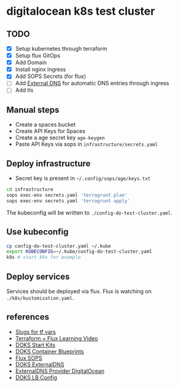 # digitalocean k8s test cluster

## TODO

* [x] Setup kubernetes through terraform
* [x] Setup flux GitOps
* [x] Add Domain
* [x] Install nginx ingress
* [x] Add SOPS Secrets (for flux)
* [ ] Add [External DNS](https://www.digitalocean.com/community/tutorials/how-to-automatically-manage-dns-records-from-digitalocean-kubernetes-using-externaldns) for automatic DNS entries through ingress
* [ ] Add tls

## Manual steps

* Create a spaces bucket
* Create API Keys for Spaces
* Create a age secret key `age-keygen`
* Paste API Keys via sops in `infrastructure/secrets.yaml`

## Deploy infrastructure

* Secret key is present in `~/.config/sops/age/keys.txt`

```sh
cd infrastructure
sops exec-env secrets.yaml 'terragrunt plan'
sops exec-env secrets.yaml 'terragrunt apply'
```

The kubeconfig will be written to `./config-do-test-cluster.yaml`.

## Use kubeconfig

```sh
cp config-do-test-cluster.yaml ~/.kube
export KUBECONFIG=~/.kube/config-do-test-cluster.yaml
k9s # start k9s for example
```

## Deploy services

Services should be deployed via flux. Flux is watching on `./k8s/kustomization.yaml`.

## references

* [Slugs for tf vars](https://slugs.do-api.dev/)
* [Terraform + Flux Learning Video](https://www.digitalocean.com/community/tech-talks/automating-gitops-and-continuous-delivery-with-digitalocean-kubernetes)
* [DOKS Start Kits](https://github.com/digitalocean/Kubernetes-Starter-Kit-Developers)
* [DOKS Container Blueprints](https://github.com/digitalocean/container-blueprints)
* [Flux SOPS](https://fluxcd.io/flux/guides/mozilla-sops/)
* [DOKS ExternalDNS](https://www.digitalocean.com/community/tutorials/how-to-automatically-manage-dns-records-from-digitalocean-kubernetes-using-externaldns)
* [ExternalDNS Provider DigitalOcean](https://github.com/kubernetes-sigs/external-dns/blob/master/docs/tutorials/digitalocean.md)
* [DOKS LB Config](https://docs.digitalocean.com/products/kubernetes/how-to/configure-load-balancers/)
